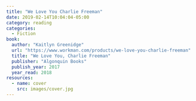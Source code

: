 ```yaml
---
title: "We Love You Charlie Freeman"
date: 2019-02-14T10:04:04-05:00
category: reading
categories:
  - Fiction
book:
  author: "Kaitlyn Greenidge"
  url: "https://www.workman.com/products/we-love-you-charlie-freeman"
  title: "We Love You, Charlie Freeman"
  publisher: "Algonquin Books"
  publish_year: 2017
  year_read: 2018
resources:
  - name: cover
    src: images/cover.jpg
---
```


